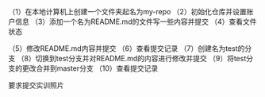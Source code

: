 （1）在本地计算机上创建一个文件夹起名为my-repo
（2）初始化仓库并设置账户信息
（3）添加一个名为README.md的文件写一些内容并提交
（4）查看文件状态

（5）修改README.md内容并提交
（6）查看提交记录
（7）创建名为test的分支
（8）切换到test分支并对README.md的内容进行修改并提交
（9）将test分支的更改合并到master分支
（10）查看提交记录

要求提交实训照片